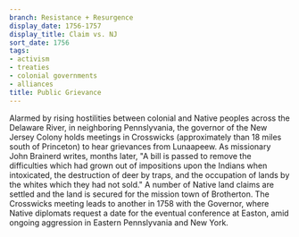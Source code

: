 ```yaml
---
branch: Resistance + Resurgence
display_date: 1756-1757
display_title: Claim vs. NJ
sort_date: 1756
tags:
- activism
- treaties
- colonial governments
- alliances
title: Public Grievance
---
```


Alarmed by rising hostilities between colonial and Native peoples across the Delaware River, in neighboring Pennslyvania, the governor of the New Jersey Colony holds meetings in Crosswicks (approximately than 18 miles south of Princeton) to hear grievances from Lunaapeew. As missionary John Brainerd writes, months later, "A bill is passed to remove the difficulties which had grown out of impositions upon the Indians when intoxicated, the destruction of deer by traps, and the occupation of lands by the whites which they had not sold." A number of Native land claims are settled and the land is secured for the mission town of Brotherton. The Crosswicks meeting leads to another in 1758 with the Governor, where Native diplomats request a date for the eventual conference at Easton, amid ongoing aggression in Eastern Pennslyvania and New York.
